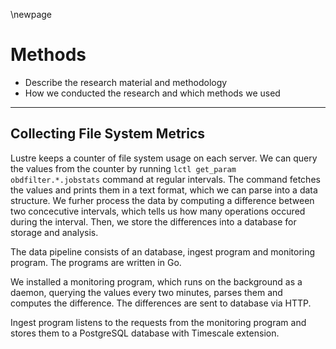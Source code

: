 \newpage

# Methods
- Describe the research material and methodology
- How we conducted the research and which methods we used

---

## Collecting File System Metrics
Lustre keeps a counter of file system usage on each server.
We can query the values from the counter by running `lctl get_param obdfilter.*.jobstats` command at regular intervals.
The command fetches the values and prints them in a text format, which we can parse into a data structure.
We furher process the data by computing a difference between two concecutive intervals, which tells us how many operations occured during the interval.
Then, we store the differences into a database for storage and analysis.

The data pipeline consists of an database, ingest program and monitoring program. The programs are written in Go.


We installed a monitoring program, which runs on the background as a daemon, querying the values every two minutes, parses them and computes the difference. The differences are sent to database via HTTP.

Ingest program listens to the requests from the monitoring program and stores them to a PostgreSQL database with Timescale extension.

